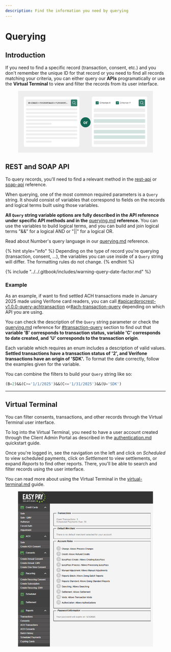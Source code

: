 ```yaml
---
description: Find the information you need by querying
---
```


# Querying

## Introduction

If you need to find a specific record (transaction, consent, etc.) and you don't remember the unique ID for that record or you need to find all records matching your criteria, you can either query our **APIs** programatically or use the **Virtual Terminal** to view and filter the records from its user interface.

<figure><img src="../../.gitbook/assets/Querying_Filtering.png" alt=""><figcaption></figcaption></figure>



## REST and SOAP API

To query records, you'll need to find a relevant method in the [rest-api](../../api-reference/rest-api/ "mention") or [soap-api](../../api-reference/soap-api/ "mention") reference.

When querying, one of the most common required parameters is a `Query` string. It should consist of variables that correspond to fields on the records and logical terms built using those variables.&#x20;

**All `Query` string variable options are fully described in the API reference under specific API methods and in the** [querying.md](../resources/querying.md "mention") **reference.** You can use the variables to build logical terms, and you can build and join logical terms "&&" for a logical AND or "||" for a logical OR.

Read about Number's query language in our [querying.md](../resources/querying.md "mention") reference.

{% hint style="info" %}
Depending on the type of record you're querying (transaction, consent, ...), the variables you can use inside of a `Query` string will differ. The formatting rules do not change.
{% endhint %}

{% include "../../.gitbook/includes/warning-query-date-factor.md" %}



### Example

As an example, if want to find settled ACH transactions made in January 2025 made using Verifone card readers, you can call [#apicardprocrest-v1.0.0-query-achtransaction](../../api-reference/rest-api/query.md#apicardprocrest-v1.0.0-query-achtransaction "mention") or[#ach-transaction-query](../../api-reference/soap-api/ach.md#ach-transaction-query "mention") depending on which API you are using.

You can check the description of the `Query` string parameter or check the [querying.md](../resources/querying.md "mention") reference for [#transaction-query](../resources/querying.md#transaction-query "mention") section to find out that **variable 'B' corresponds to transaction status, variable 'C' corresponds to date created, and 'U' corresponds to the transaction origin**.

Each variable which requires an enum includes a description of valid values. **Settled transactions have a transaction status of '2', and Verifone transactions have an origin of 'SDK'.** To format the date correctly, follow the examples given for the variable.

You can combine the filters to build your `Query` string like so:

```sql
(B=2)&&(C>='1/1/2025')&&(C<='1/31/2025')&&(U='SDK')
```



***



## Virtual Terminal

You can filter consents, transactions, and other records through the Virtual Terminal user interface.&#x20;

To log into the Virtual Terminal, you need to have a user account created through the Client Admin Portal as described in the [authentication.md](authentication.md "mention") quickstart guide.

Once you're logged in, see the navigation on the left and click on _Scheduled_ to view scheduled payments, click on _Settlement_ to view settlements, or expand _Reports_ to find other reports. There, you'll be able to search and filter records using the user interface.

You can read more about using the Virtual Terminal in the [virtual-terminal.md](../getting-started/integration-options/virtual-terminal.md "mention") guide.

<figure><img src="../../.gitbook/assets/Virtual_Terminal.png" alt=""><figcaption></figcaption></figure>



